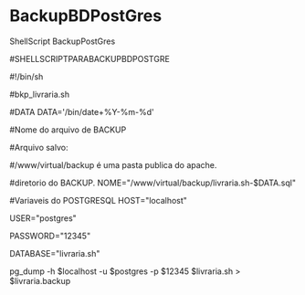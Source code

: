 # BackupBDPostGres
ShellScript BackupPostGres

#SHELLSCRIPTPARABACKUPBDPOSTGRE

#!/bin/sh

#bkp_livraria.sh

#DATA
DATA='/bin/date+%Y-%m-%d'

#Nome do arquivo de BACKUP

#Arquivo salvo:

#/www/virtual/backup é uma pasta publica do apache.

#diretorio do BACKUP.
NOME="/www/virtual/backup/livraria.sh-$DATA.sql"

#Variaveis do POSTGRESQL
HOST="localhost"

USER="postgres"

PASSWORD="12345"

DATABASE="livraria.sh"

pg_dump -h $localhost -u $postgres -p $12345 $livraria.sh > $livraria.backup
